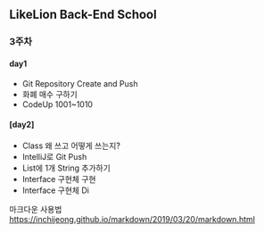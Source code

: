 ## LikeLion Back-End School
### 3주차
#### day1<br>
- Git Repository Create and Push <br>
- 화폐 매수 구하기 <br>
- CodeUp 1001~1010 <br>

#### [day2]<br>
- Class 왜 쓰고 어떻게 쓰는지? <br>
- IntelliJ로 Git Push <br>
- List에 1개 String 추가하기 <br>
- Interface 구현체 구현 <br>
- Interface 구현체 Di <br>


마크다운 사용법
https://inchijeong.github.io/markdown/2019/03/20/markdown.html
